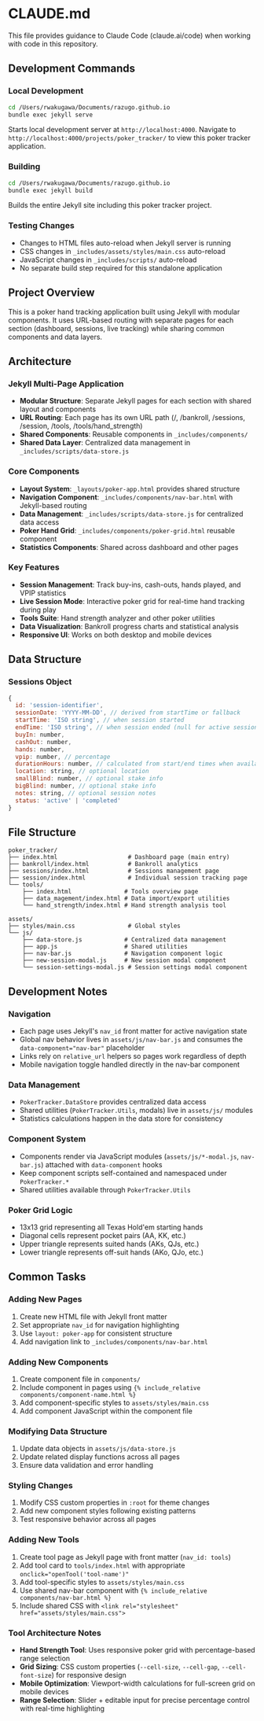 # CLAUDE.md

This file provides guidance to Claude Code (claude.ai/code) when working with code in this repository.

## Development Commands

### Local Development
```bash
cd /Users/rwakugawa/Documents/razugo.github.io
bundle exec jekyll serve
```
Starts local development server at `http://localhost:4000`. Navigate to `http://localhost:4000/projects/poker_tracker/` to view this poker tracker application.

### Building
```bash
cd /Users/rwakugawa/Documents/razugo.github.io
bundle exec jekyll build
```
Builds the entire Jekyll site including this poker tracker project.

### Testing Changes
- Changes to HTML files auto-reload when Jekyll server is running
- CSS changes in `_includes/assets/styles/main.css` auto-reload
- JavaScript changes in `_includes/scripts/` auto-reload
- No separate build step required for this standalone application

## Project Overview

This is a poker hand tracking application built using Jekyll with modular components. It uses URL-based routing with separate pages for each section (dashboard, sessions, live tracking) while sharing common components and data layers.

## Architecture

### Jekyll Multi-Page Application
- **Modular Structure**: Separate Jekyll pages for each section with shared layout and components
- **URL Routing**: Each page has its own URL path (/, /bankroll, /sessions, /session, /tools, /tools/hand_strength)
- **Shared Components**: Reusable components in `_includes/components/`
- **Shared Data Layer**: Centralized data management in `_includes/scripts/data-store.js`

### Core Components
- **Layout System**: `_layouts/poker-app.html` provides shared structure
- **Navigation Component**: `_includes/components/nav-bar.html` with Jekyll-based routing
- **Data Management**: `_includes/scripts/data-store.js` for centralized data access
- **Poker Hand Grid**: `_includes/components/poker-grid.html` reusable component
- **Statistics Components**: Shared across dashboard and other pages

### Key Features
- **Session Management**: Track buy-ins, cash-outs, hands played, and VPIP statistics
- **Live Session Mode**: Interactive poker grid for real-time hand tracking during play
- **Tools Suite**: Hand strength analyzer and other poker utilities
- **Data Visualization**: Bankroll progress charts and statistical analysis
- **Responsive UI**: Works on both desktop and mobile devices

## Data Structure

### Sessions Object
```javascript
{
  id: 'session-identifier',
  sessionDate: 'YYYY-MM-DD', // derived from startTime or fallback
  startTime: 'ISO string', // when session started
  endTime: 'ISO string', // when session ended (null for active sessions)
  buyIn: number,
  cashOut: number,
  hands: number,
  vpip: number, // percentage
  durationHours: number, // calculated from start/end times when available
  location: string, // optional location
  smallBlind: number, // optional stake info
  bigBlind: number, // optional stake info
  notes: string, // optional session notes
  status: 'active' | 'completed'
}
```

## File Structure

```
poker_tracker/
├── index.html                    # Dashboard page (main entry)
├── bankroll/index.html           # Bankroll analytics
├── sessions/index.html           # Sessions management page
├── session/index.html            # Individual session tracking page
└── tools/
    ├── index.html               # Tools overview page
    ├── data_magement/index.html # Data import/export utilities
    └── hand_strength/index.html # Hand strength analysis tool

assets/
├── styles/main.css               # Global styles
└── js/
    ├── data-store.js            # Centralized data management
    ├── app.js                   # Shared utilities
    ├── nav-bar.js               # Navigation component logic
    ├── new-session-modal.js     # New session modal component
    └── session-settings-modal.js # Session settings modal component
```

## Development Notes

### Navigation
- Each page uses Jekyll's `nav_id` front matter for active navigation state
- Global nav behavior lives in `assets/js/nav-bar.js` and consumes the `data-component="nav-bar"` placeholder
- Links rely on `relative_url` helpers so pages work regardless of depth
- Mobile navigation toggle handled directly in the nav-bar component

### Data Management
- `PokerTracker.DataStore` provides centralized data access
- Shared utilities (`PokerTracker.Utils`, modals) live in `assets/js/` modules
- Statistics calculations happen in the data store for consistency

### Component System
- Components render via JavaScript modules (`assets/js/*-modal.js`, `nav-bar.js`) attached with `data-component` hooks
- Keep component scripts self-contained and namespaced under `PokerTracker.*`
- Shared utilities available through `PokerTracker.Utils`

### Poker Grid Logic
- 13x13 grid representing all Texas Hold'em starting hands
- Diagonal cells represent pocket pairs (AA, KK, etc.)
- Upper triangle represents suited hands (AKs, QJs, etc.)
- Lower triangle represents off-suit hands (AKo, QJo, etc.)

## Common Tasks

### Adding New Pages
1. Create new HTML file with Jekyll front matter
2. Set appropriate `nav_id` for navigation highlighting
3. Use `layout: poker-app` for consistent structure
4. Add navigation link to `_includes/components/nav-bar.html`

### Adding New Components
1. Create component file in `components/`
2. Include component in pages using `{% include_relative components/component-name.html %}`
3. Add component-specific styles to `assets/styles/main.css`
4. Add component JavaScript within the component file

### Modifying Data Structure
1. Update data objects in `assets/js/data-store.js`
2. Update related display functions across all pages
3. Ensure data validation and error handling

### Styling Changes
1. Modify CSS custom properties in `:root` for theme changes
2. Add new component styles following existing patterns
3. Test responsive behavior across all pages

### Adding New Tools
1. Create tool page as Jekyll page with front matter (`nav_id: tools`)
2. Add tool card to `tools/index.html` with appropriate `onclick="openTool('tool-name')"`
3. Add tool-specific styles to `assets/styles/main.css`
4. Use shared nav-bar component with `{% include_relative components/nav-bar.html %}`
5. Include shared CSS with `<link rel="stylesheet" href="assets/styles/main.css">`

### Tool Architecture Notes
- **Hand Strength Tool**: Uses responsive poker grid with percentage-based range selection
- **Grid Sizing**: CSS custom properties (`--cell-size`, `--cell-gap`, `--cell-font-size`) for responsive design
- **Mobile Optimization**: Viewport-width calculations for full-screen grid on mobile devices
- **Range Selection**: Slider + editable input for precise percentage control with real-time highlighting
